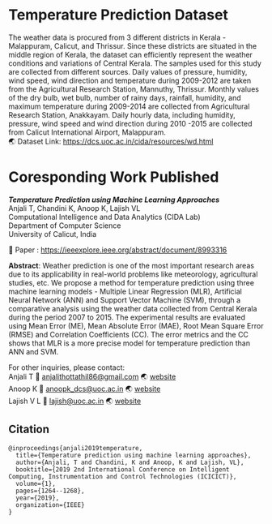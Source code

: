 # Temperature Prediction Dataset
The weather data is procured from 3 different districts in Kerala - Malappuram, Calicut, and Thrissur. Since these districts are situated in the middle region of Kerala, the dataset can efficiently represent the weather conditions and variations of Central Kerala. The samples used for this study are collected from different sources. Daily values of pressure, humidity, wind speed, wind direction and temperature during 2009-2012 are taken from the Agricultural Research Station, Mannuthy, Thrissur. Monthly values of the dry bulb, wet bulb, number of rainy days, rainfall, humidity, and maximum temperature during 2009-2014 are collected from Agricultural Research Station, Anakkayam. Daily hourly data, including humidity, pressure, wind speed and wind direction during 2010 -2015 are collected from Calicut International Airport, Malappuram. </br>
:earth_asia: Dataset Link: https://dcs.uoc.ac.in/cida/resources/wd.html

# Coresponding Work Published
***Temperature Prediction using Machine Learning Approaches*** </br>
Anjali T, Chandini K, Anoop K, Lajish VL</br>
Computational Intelligence and Data Analytics (CIDA Lab) </br>
Department of Computer Science </br>
University of Calicut, India

:memo: Paper : https://ieeexplore.ieee.org/abstract/document/8993316 </br>


**Abstract**: Weather prediction is one of the most important research areas due to its applicability in real-world problems like meteorology, agricultural studies, etc. We propose a method for temperature prediction using three machine learning models - Multiple Linear Regression (MLR), Artificial Neural Network (ANN) and Support Vector Machine (SVM), through a comparative analysis using the weather data collected from Central Kerala during the period 2007 to 2015. The experimental results are evaluated using Mean Error (ME), Mean Absolute Error (MAE), Root Mean Square Error (RMSE) and Correlation Coefficients (CC). The error metrics and the CC shows that MLR is a more precise model for temperature prediction than ANN and SVM.

For other inquiries, please contact: </br>
Anjali T :email: anjalithottathil86@gmail.com  :earth_asia: [website](https://scholar.google.com/citations?user=lALfPBgAAAAJ&hl=en)</br>
Anoop K :email: anoopk_dcs@uoc.ac.in :earth_asia: [website](https://dcs.uoc.ac.in/~anoop/)</br>
Lajish V L :email: lajish@uoc.ac.in :earth_asia: [website](https://dcs.uoc.ac.in/index.php/dr-lajish-v-l)

## Citation
```
@inproceedings{anjali2019temperature,
  title={Temperature prediction using machine learning approaches},
  author={Anjali, T and Chandini, K and Anoop, K and Lajish, VL},
  booktitle={2019 2nd International Conference on Intelligent Computing, Instrumentation and Control Technologies (ICICICT)},
  volume={1},
  pages={1264--1268},
  year={2019},
  organization={IEEE}
}
```
